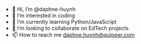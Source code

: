 - 👋 Hi, I’m @daphne-huynh
- 👀 I’m interested in coding
- 🌱 I’m currently learning Python/JavaScript
- 💞️ I’m looking to collaborate on EdTech projects
- 📫 How to reach me daphne.huynh@quipper.com

<!---
daphne-huynh/daphne-huynh is a ✨ special ✨ repository because its `README.md` (this file) appears on your GitHub profile.
You can click the Preview link to take a look at your changes.
--->
